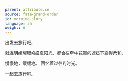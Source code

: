 ```yaml
---
parent: attribute.ce
source: fate-grand-order
id: morning-glory
language: zh
weight: 0
---
```


出发去旅行吧。

就连明媚耀眼的盛夏阳光，都会在牵牛花瓣的遮挡下变得柔和。

慢慢地，缓缓地。
回忆着过往的时光。

一起去旅行吧。
